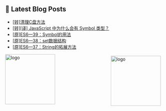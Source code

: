 ## 📕 Latest Blog Posts

<!-- BLOG-POST-LIST:START -->
- [[转]清理C盘方法](https://blog.csdn.net/sinat_41696687/article/details/114359305)
- [[转][译] JavaScript 中为什么会有 Symbol 类型？](https://blog.csdn.net/sinat_41696687/article/details/114286970)
- [[原]ES6—39：Symbol的用法](https://blog.csdn.net/sinat_41696687/article/details/114278574)
- [[原]ES6—38：set数据结构](https://blog.csdn.net/sinat_41696687/article/details/114261999)
- [[原]ES6—37：String的拓展方法](https://blog.csdn.net/sinat_41696687/article/details/114257270)
<!-- BLOG-POST-LIST:END -->
<img src="https://github-readme-stats.vercel.app/api?username=qq1120637483&show_icons=true" alt="logo" height="160" align="right" style="margin: 5px; margin-bottom: 20px;" />

<img src="https://github-profile-trophy.vercel.app/?username=qq1120637483&theme=flat&column=7" alt="logo" height="160" align="center" style="margin: auto; margin-bottom: 20px;" />


<!--
**qq1120637483/qq1120637483** is a ✨ _special_ ✨ repository because its `README.md` (this file) appears on your GitHub profile.

Here are some ideas to get you started:

- 🔭 I’m currently working on ...
- 🌱 I’m currently learning ...
- 👯 I’m looking to collaborate on ...
- 🤔 I’m looking for help with ...
- 💬 Ask me about ...
- 📫 How to reach me: ...
- 😄 Pronouns: ...
- ⚡ Fun fact: ...
-->
